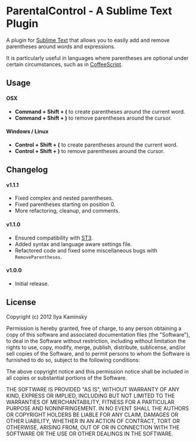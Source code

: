 # ParentalControl - A Sublime Text Plugin #

A plugin for [Sublime Text](http://www.sublimetext.com/) that allows you to easily add and remove parentheses around words and expressions.

It is particularly useful in languages where parentheses are optional under certain circumstances, such as in [CoffeeScript](http://www.coffeescript.org/).

## Usage ##

#### OSX ####

* **Command + Shift + (** to create parentheses around the current word.
* **Command + Shift + )** to remove parentheses around the cursor.

#### Windows / Linux ####

* **Control + Shift + (** to create parentheses around the current word.
* **Control + Shift + )** to remove parentheses around the cursor.

## Changelog ##

#### v1.1.1 ####

* Fixed complex and nested parentheses.
* Fixed parentheses starting on position 0.
* More refactoring, cleanup, and comments.

#### v1.1.0 ####

* Ensured compatibility with [ST3](http://www.sublimetext.com/3).
* Added syntax and language aware settings file.
* Refactored code and fixed some miscellaneous bugs with `RemoveParentheses`.

#### v1.0.0 ####

* Initial release.

## License ##

Copyright (c) 2012 Ilya Kaminsky

Permission is hereby granted, free of charge, to any person obtaining a copy of this software and associated documentation files (the "Software"), to deal in the Software without restriction, including without limitation the rights to use, copy, modify, merge, publish, distribute, sublicense, and/or sell copies of the Software, and to permit persons to whom the Software is furnished to do so, subject to the following conditions:

The above copyright notice and this permission notice shall be included in all copies or substantial portions of the Software.

THE SOFTWARE IS PROVIDED "AS IS", WITHOUT WARRANTY OF ANY KIND, EXPRESS OR IMPLIED, INCLUDING BUT NOT LIMITED TO THE WARRANTIES OF MERCHANTABILITY, FITNESS FOR A PARTICULAR PURPOSE AND NONINFRINGEMENT. IN NO EVENT SHALL THE AUTHORS OR COPYRIGHT HOLDERS BE LIABLE FOR ANY CLAIM, DAMAGES OR OTHER LIABILITY, WHETHER IN AN ACTION OF CONTRACT, TORT OR OTHERWISE, ARISING FROM, OUT OF OR IN CONNECTION WITH THE SOFTWARE OR THE USE OR OTHER DEALINGS IN THE SOFTWARE.

